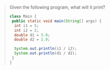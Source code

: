 > Given the following program, what will it print? 
>
> ```java
> class Main {
>  public static void main(String[] args) {
>   int i1 = 5;
>   int i2 = 2;
>   double d1 = 5.0;
>   double d2 = 2.0;
>
>   System.out.println(i1 / i2);
>   System.out.println(d1 / d2);
>  }
> }
> ``` 